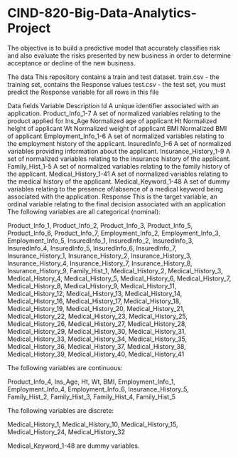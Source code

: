 # CIND-820-Big-Data-Analytics-Project
The objective is to build a predictive model that accurately classifies risk and also evaluate the risks presented by new business in order to determine acceptance or decline of the new business.



The data
This repository contains a train and test dataset. train.csv - the training set, contains the Response values test.csv - the test set, you must predict the Response variable for all rows in this file

Data fields
Variable	Description
Id	A unique identifier associated with an application.
Product_Info_1-7	A set of normalized variables relating to the product applied for
Ins_Age	Normalized age of applicant
Ht	Normalized height of applicant
Wt	Normalized weight of applicant
BMI	Normalized BMI of applicant
Employment_Info_1-6	A set of normalized variables relating to the employment history of the applicant.
InsuredInfo_1-6	A set of normalized variables providing information about the applicant.
Insurance_History_1-9	A set of normalized variables relating to the insurance history of the applicant.
Family_Hist_1-5	A set of normalized variables relating to the family history of the applicant.
Medical_History_1-41	A set of normalized variables relating to the medical history of the applicant.
Medical_Keyword_1-48	A set of dummy variables relating to the presence of/absence of a medical keyword being associated with the application.
Response	This is the target variable, an ordinal variable relating to the final decision associated with an application
The following variables are all categorical (nominal):

Product_Info_1, Product_Info_2, Product_Info_3, Product_Info_5, Product_Info_6, Product_Info_7, Employment_Info_2, Employment_Info_3, Employment_Info_5, InsuredInfo_1, InsuredInfo_2, InsuredInfo_3, InsuredInfo_4, InsuredInfo_5, InsuredInfo_6, InsuredInfo_7, Insurance_History_1, Insurance_History_2, Insurance_History_3, Insurance_History_4, Insurance_History_7, Insurance_History_8, Insurance_History_9, Family_Hist_1, Medical_History_2, Medical_History_3, Medical_History_4, Medical_History_5, Medical_History_6, Medical_History_7, Medical_History_8, Medical_History_9, Medical_History_11, Medical_History_12, Medical_History_13, Medical_History_14, Medical_History_16, Medical_History_17, Medical_History_18, Medical_History_19, Medical_History_20, Medical_History_21, Medical_History_22, Medical_History_23, Medical_History_25, Medical_History_26, Medical_History_27, Medical_History_28, Medical_History_29, Medical_History_30, Medical_History_31, Medical_History_33, Medical_History_34, Medical_History_35, Medical_History_36, Medical_History_37, Medical_History_38, Medical_History_39, Medical_History_40, Medical_History_41

The following variables are continuous:

Product_Info_4, Ins_Age, Ht, Wt, BMI, Employment_Info_1, Employment_Info_4, Employment_Info_6, Insurance_History_5, Family_Hist_2, Family_Hist_3, Family_Hist_4, Family_Hist_5

The following variables are discrete:

Medical_History_1, Medical_History_10, Medical_History_15, Medical_History_24, Medical_History_32

Medical_Keyword_1-48 are dummy variables.
